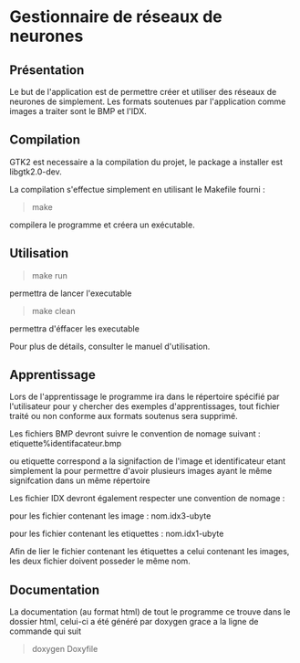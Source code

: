# Gestionnaire de réseaux de neurones

## Présentation
Le but de l'application est de permettre créer et utiliser des réseaux de neurones de simplement. Les formats soutenues par l'application comme images a traiter sont le BMP et l'IDX.   

## Compilation
GTK2 est necessaire a la compilation du projet, le package a installer est libgtk2.0-dev.   
   
La compilation s'effectue simplement en utilisant le Makefile fourni :   

> make   
   
compilera le programme et créera un exécutable. 

## Utilisation
> make run  
   
permettra de lancer l'executable  

> make clean

permettra d'éffacer les executable

Pour plus de détails, consulter le manuel d'utilisation.  

## Apprentissage
Lors de l'apprentissage le programme ira dans le répertoire spécifié par l'utilisateur pour y chercher des exemples d'apprentissages, tout fichier traité ou non conforme aux formats soutenus sera supprimé.  
   
Les fichiers BMP devront suivre le convention de nomage suivant : etiquette%identifacateur.bmp   
   
ou etiquette correspond a la signifaction de l'image et identificateur etant simplement la pour permettre d'avoir plusieurs images ayant le même signifcation dans un même répertoire   
   
Les fichier IDX devront également respecter une convention de nomage :    
   
  pour les fichier contenant les image : nom.idx3-ubyte   
     
  pour les fichier contenant les etiquettes : nom.idx1-ubyte   
     
Afin de lier le fichier contenant les étiquettes a celui contenant les images, les deux fichier doivent posseder le même nom.   
## Documentation
La documentation (au format html) de tout le programme ce trouve dans le dossier html, celui-ci a été généré par doxygen grace a la ligne de commande qui suit

> doxygen Doxyfile
